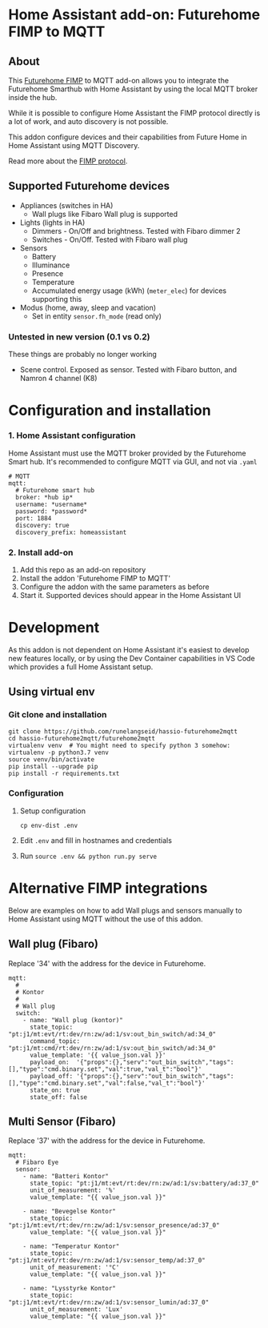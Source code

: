 # Home Assistant add-on: Futurehome FIMP to MQTT

## About

This [Futurehome FIMP](https://github.com/futurehomeno/fimp-api) to MQTT add-on allows you to integrate the Futurehome
Smarthub with Home Assistant by using the local MQTT broker inside the hub.

While it is possible to configure Home Assistant the FIMP protocol
directly is a lot of work, and auto discovery is not possible.

This addon configure devices and their capabilities from Future Home in Home Assistant using MQTT Discovery.

Read more about the [FIMP protocol](https://github.com/futurehomeno/fimp-api).


## Supported Futurehome devices

* Appliances (switches in HA)
  * Wall plugs like Fibaro Wall plug is supported
* Lights (lights in HA)
  * Dimmers - On/Off and brightness. Tested with Fibaro dimmer 2
  * Switches - On/Off. Tested with Fibaro wall plug
* Sensors
  * Battery
  * Illuminance
  * Presence
  * Temperature
  * Accumulated energy usage (kWh) (`meter_elec`) for devices supporting this
* Modus (home, away, sleep and vacation)
  * Set in entity `sensor.fh_mode` (read only)


### Untested in new version (0.1 vs 0.2)

These things are probably no longer working

* Scene control. Exposed as sensor. Tested with Fibaro button, and Namron 4 channel (K8)

# Configuration and installation

### 1. Home Assistant configuration

Home Assistant must use the MQTT broker provided by the Futurehome Smart hub.
It's recommended to configure MQTT via GUI, and not via `.yaml`

```
# MQTT
mqtt:
  # Futurehome smart hub
  broker: *hub ip*
  username: *username*
  password: *password*
  port: 1884
  discovery: true
  discovery_prefix: homeassistant
```

### 2. Install add-on

1) Add this repo as an add-on repository
2) Install the addon 'Futurehome FIMP to MQTT'
3) Configure the addon with the same parameters as before
4) Start it. Supported devices should appear in the Home Assistant UI


# Development

As this addon is not dependent on Home Assistant it's easiest to develop
new features locally, or by using the Dev Container capabilities in VS Code
which provides a full Home Assistant setup.

## Using virtual env

### Git clone and installation
```
git clone https://github.com/runelangseid/hassio-futurehome2mqtt
cd hassio-futurehome2mqtt/futurehome2mqtt
virtualenv venv  # You might need to specify python 3 somehow: virtualenv -p python3.7 venv
source venv/bin/activate
pip install --upgrade pip
pip install -r requirements.txt
```

### Configuration

1. Setup configuration
    ```
    cp env-dist .env
    ```
2. Edit `.env` and fill in hostnames and credentials

3. Run `source .env && python run.py serve`


# Alternative FIMP integrations

Below are examples on how to add Wall plugs and sensors manually to Home Assistant
using MQTT without the use of this addon.

## Wall plug (Fibaro)

Replace '34' with the address for the device in Futurehome.

```
mqtt:
  #
  # Kontor
  #
  # Wall plug
  switch: 
    - name: "Wall plug (kontor)"
      state_topic:   "pt:j1/mt:evt/rt:dev/rn:zw/ad:1/sv:out_bin_switch/ad:34_0"
      command_topic: "pt:j1/mt:cmd/rt:dev/rn:zw/ad:1/sv:out_bin_switch/ad:34_0"
      value_template: '{{ value_json.val }}'
      payload_on:  '{"props":{},"serv":"out_bin_switch","tags":[],"type":"cmd.binary.set","val":true,"val_t":"bool"}'
      payload_off: '{"props":{},"serv":"out_bin_switch","tags":[],"type":"cmd.binary.set","val":false,"val_t":"bool"}'
      state_on: true
      state_off: false
```

## Multi Sensor (Fibaro)

Replace '37' with the address for the device in Futurehome.

```
mqtt:
  # Fibaro Eye
  sensor:
    - name: "Batteri Kontor"
      state_topic: "pt:j1/mt:evt/rt:dev/rn:zw/ad:1/sv:battery/ad:37_0"
      unit_of_measurement: '%'
      value_template: "{{ value_json.val }}"
  
    - name: "Bevegelse Kontor"
      state_topic: "pt:j1/mt:evt/rt:dev/rn:zw/ad:1/sv:sensor_presence/ad:37_0"
      value_template: "{{ value_json.val }}"
  
    - name: "Temperatur Kontor"
      state_topic: "pt:j1/mt:evt/rt:dev/rn:zw/ad:1/sv:sensor_temp/ad:37_0"
      unit_of_measurement: '°C'
      value_template: "{{ value_json.val }}"
  
    - name: "Lysstyrke Kontor"
      state_topic: "pt:j1/mt:evt/rt:dev/rn:zw/ad:1/sv:sensor_lumin/ad:37_0"
      unit_of_measurement: 'Lux'
      value_template: "{{ value_json.val }}"
```
